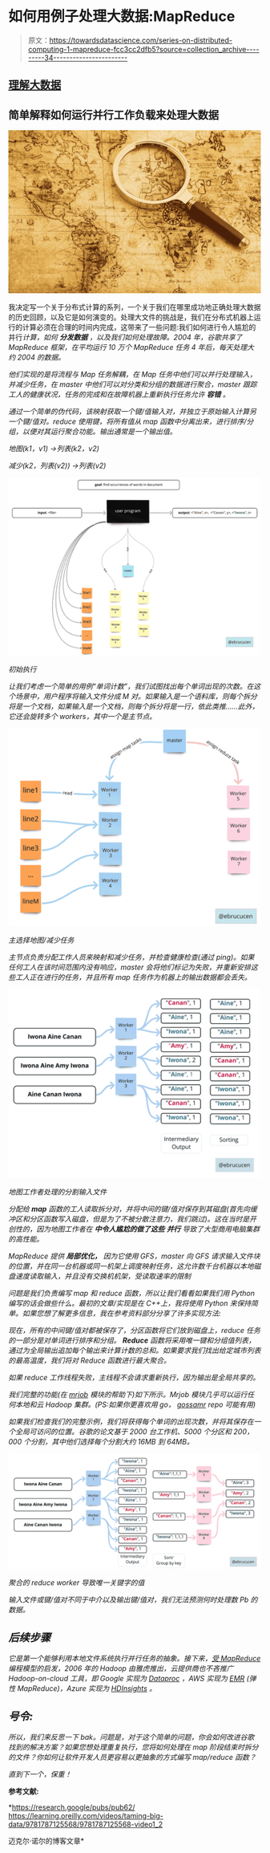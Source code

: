# 如何用例子处理大数据:MapReduce

> 原文：<https://towardsdatascience.com/series-on-distributed-computing-1-mapreduce-fcc3cc2dfb5?source=collection_archive---------34----------------------->

## [理解大数据](https://towardsdatascience.com/tagged/making-sense-of-big-data)

## 简单解释如何运行并行工作负载来处理大数据

![](img/4d6bcf32056f0571651da32c08e9efba.png)

我决定写一个关于分布式计算的系列，一个关于我们在哪里成功地正确处理大数据的历史回顾，以及它是如何演变的。处理大文件的挑战是，我们在分布式机器上运行的计算必须在合理的时间内完成，这带来了一些问题:我们如何进行令人尴尬的并行*计算，如何 ***分发数据*** ，以及我们如何处理故障。2004 年，谷歌共享了 MapReduce 框架，在平均运行 10 万个 MapReduce 任务 4 年后，每天处理大约 2004 的数据。*

*他们实现的是将流程与 Map 任务解耦，在 Map 任务中他们可以并行处理输入，并减少任务，在 master 中他们可以对分类和分组的数据进行聚合，master 跟踪工人的健康状况，任务的完成和在故障机器上重新执行任务允许 ***容错*** 。*

*通过一个简单的伪代码，该映射获取一个键/值输入对，并独立于原始输入计算另一个键/值对。reduce 使用键，将所有值从 map 函数中分离出来，进行排序/分组，以便对其运行聚合功能。输出通常是一个输出值。*

*地图(k1，v1) →列表(k2，v2)*

*减少(k2，列表(v2)) →列表(v2)*

*![](img/4e902bfa94f90e7ae5755f8cbe3dd804.png)*

*初始执行*

*让我们考虑一个简单的用例“单词计数”，我们试图找出每个单词出现的次数。在这个场景中，用户程序将输入文件分成 M 对。如果输入是一个语料库，则每个拆分将是一个文档，如果输入是一个文档，则每个拆分将是一行，依此类推……此外，它还会旋转多个 workers，其中一个是主节点。*

*![](img/90f2019a373539c073076719e621bba1.png)*

*主选择地图/减少任务*

*主节点负责分配工作人员来映射和减少任务，并检查健康检查(通过 ping)。如果任何工人在该时间范围内没有响应，master 会将他们标记为失败，并重新安排这些工人正在进行的任务，并且所有 map 任务作为机器上的输出数据都会丢失。*

*![](img/c91d773433375cb588f6fc418fa2f315.png)*

*地图工作者处理的分割输入文件*

*分配给 ***map*** 函数的工人读取拆分对，并将中间的键/值对保存到其磁盘(首先向缓冲区和分区函数写入磁盘，但是为了不被分散注意力，我们跳过)。这在当时是开创性的，因为地图工作者在 ***中令人尴尬的做了这些*** ***并行*** 导致了大型商用电脑集群的高性能。*

*MapReduce 提供 ***局部优化，*** 因为它使用 GFS，master 向 GFS 请求输入文件块的位置，并在同一台机器或同一机架上调度映射任务，这允许数千台机器以本地磁盘速度读取输入，并且没有交换机机架，受读取速率的限制*

*问题是我们负责编写 map 和 reduce 函数，所以让我们看看如果我们用 Python 编写的话会做些什么。最初的文章/实现是在 C++上，我将使用 Python 来保持简单。如果您想了解更多信息，我在参考资料部分分享了许多实现方法:*

*现在，所有的中间键/值对都被保存了，分区函数将它们放到磁盘上，reduce 任务的一部分是对单词进行排序和分组。 ***Reduce*** 函数将采用唯一键和分组值列表，通过为全局输出追加每个输出来计算计数的总和。如果要求我们找出给定城市列表的最高温度，我们将对 Reduce 函数进行最大聚合。*

*如果 reduce 工作线程失败，主线程不会请求重新执行，因为输出是全局共享的。*

*我们完整的功能(在 [mrjob](https://mrjob.readthedocs.io/en/latest/) 模块的帮助下)如下所示。Mrjob 模块几乎可以运行任何本地和云 Hadoop 集群。(PS:如果你更喜欢用 go， [gossamr](http://github.com/vistarmedia/gossamr) repo 可能有用)*

*如果我们检查我们的完整示例，我们将获得每个单词的出现次数，并将其保存在一个全局可访问的位置。谷歌的论文基于 2000 台工作机、5000 个分区和 200，000 个分割，其中他们选择每个分割大约 16MB 到 64MB。*

*![](img/078621a9ab9deb2dfe887ac8c2f7f7ac.png)*

*聚合的 reduce worker 导致唯一关键字的值*

*输入文件或键/值对不同于中介以及输出键/值对，我们无法预测何时处理数 Pb 的数据。*

## *后续步骤*

*它是第一个能够利用本地文件系统执行并行任务的抽象。接下来，[受 MapReduce](https://books.google.co.uk/books?id=axruBQAAQBAJ&pg=PA300&redir_esc=y#v=onepage&q&f=false) 编程模型的启发，2006 年的 Hadoop 由雅虎推出，云提供商也不吝推广 Hadoop-on-cloud 工具，即 Google 实现为 [Dataproc](https://cloud.google.com/dataproc) ，AWS 实现为 [EMR](https://aws.amazon.com/emr/features/hadoop/) (弹性 MapReduce)，Azure 实现为 [HDInsights](https://docs.microsoft.com/en-us/azure/hdinsight/) 。*

## ***号令:***

*所以，我们来反思一下 bak。问题是，对于这个简单的问题，你会如何改进谷歌找到的解决方案？如果您想处理重复执行，您将如何处理在 map 阶段结束时拆分的文件？你如何让软件开发人员更容易以更抽象的方式编写 map/reduce 函数？*

*直到下一个，保重！*

****参考文献:****

*<https://research.google/pubs/pub62/>  <https://learning.oreilly.com/videos/taming-big-data/9781787125568/9781787125568-video1_2>  

迈克尔·诺尔的博客文章*